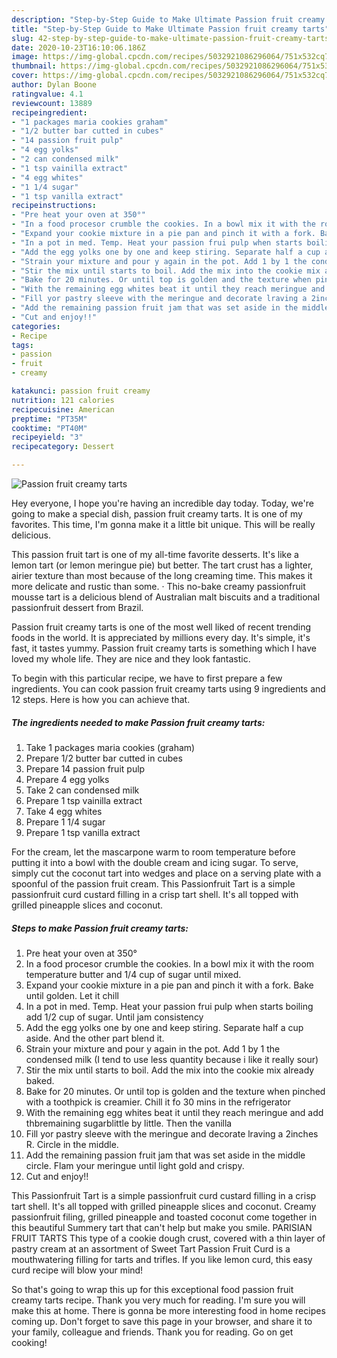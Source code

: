 ```yaml
---
description: "Step-by-Step Guide to Make Ultimate Passion fruit creamy tarts"
title: "Step-by-Step Guide to Make Ultimate Passion fruit creamy tarts"
slug: 42-step-by-step-guide-to-make-ultimate-passion-fruit-creamy-tarts
date: 2020-10-23T16:10:06.186Z
image: https://img-global.cpcdn.com/recipes/5032921086296064/751x532cq70/passion-fruit-creamy-tarts-recipe-main-photo.jpg
thumbnail: https://img-global.cpcdn.com/recipes/5032921086296064/751x532cq70/passion-fruit-creamy-tarts-recipe-main-photo.jpg
cover: https://img-global.cpcdn.com/recipes/5032921086296064/751x532cq70/passion-fruit-creamy-tarts-recipe-main-photo.jpg
author: Dylan Boone
ratingvalue: 4.1
reviewcount: 13889
recipeingredient:
- "1 packages maria cookies graham"
- "1/2 butter bar cutted in cubes"
- "14 passion fruit pulp"
- "4 egg yolks"
- "2 can condensed milk"
- "1 tsp vainilla extract"
- "4 egg whites"
- "1 1/4 sugar"
- "1 tsp vanilla extract"
recipeinstructions:
- "Pre heat your oven at 350°"
- "In a food procesor crumble the cookies. In a bowl mix it with the room temperature butter and 1/4 cup of sugar until mixed."
- "Expand your cookie mixture in a pie pan and pinch it with a fork. Bake until golden. Let it chill"
- "In a pot in med. Temp. Heat your passion frui pulp when starts boiling add 1/2 cup of sugar. Until jam consistency"
- "Add the egg yolks one by one and keep stiring. Separate half a cup aside. And the other part blend it."
- "Strain your mixture and pour y again in the pot. Add 1 by 1 the condensed milk (I tend to use less quantity because i like it really sour)"
- "Stir the mix until starts to boil. Add the mix into the cookie mix already baked."
- "Bake for 20 minutes. Or until top is golden and the texture when pinched with a toothpick is creamier. Chill it fo 30 mins in the refrigerator"
- "With the remaining egg whites beat it until they reach meringue and add thbremaining sugarblittle by little. Then the vanilla"
- "Fill yor pastry sleeve with the meringue and decorate lraving a 2inches R. Circle in the middle."
- "Add the remaining passion fruit jam that was set aside in the middle circle. Flam your meringue until light gold and crispy."
- "Cut and enjoy!!"
categories:
- Recipe
tags:
- passion
- fruit
- creamy

katakunci: passion fruit creamy 
nutrition: 121 calories
recipecuisine: American
preptime: "PT35M"
cooktime: "PT40M"
recipeyield: "3"
recipecategory: Dessert

---
```



![Passion fruit creamy tarts](https://img-global.cpcdn.com/recipes/5032921086296064/751x532cq70/passion-fruit-creamy-tarts-recipe-main-photo.jpg)

Hey everyone, I hope you're having an incredible day today. Today, we're going to make a special dish, passion fruit creamy tarts. It is one of my favorites. This time, I'm gonna make it a little bit unique. This will be really delicious.

This passion fruit tart is one of my all-time favorite desserts. It&#39;s like a lemon tart (or lemon meringue pie) but better. The tart crust has a lighter, airier texture than most because of the long creaming time. This makes it more delicate and rustic than some. · This no-bake creamy passionfruit mousse tart is a delicious blend of Australian malt biscuits and a traditional passionfruit dessert from Brazil.

Passion fruit creamy tarts is one of the most well liked of recent trending foods in the world. It is appreciated by millions every day. It's simple, it's fast, it tastes yummy. Passion fruit creamy tarts is something which I have loved my whole life. They are nice and they look fantastic.


To begin with this particular recipe, we have to first prepare a few ingredients. You can cook passion fruit creamy tarts using 9 ingredients and 12 steps. Here is how you can achieve that.

<!--inarticleads1-->

##### The ingredients needed to make Passion fruit creamy tarts:

1. Take 1 packages maria cookies (graham)
1. Prepare 1/2 butter bar cutted in cubes
1. Prepare 14 passion fruit pulp
1. Prepare 4 egg yolks
1. Take 2 can condensed milk
1. Prepare 1 tsp vainilla extract
1. Take 4 egg whites
1. Prepare 1 1/4 sugar
1. Prepare 1 tsp vanilla extract


For the cream, let the mascarpone warm to room temperature before putting it into a bowl with the double cream and icing sugar. To serve, simply cut the coconut tart into wedges and place on a serving plate with a spoonful of the passion fruit cream. This Passionfruit Tart is a simple passionfruit curd custard filling in a crisp tart shell. It&#39;s all topped with grilled pineapple slices and coconut. 

<!--inarticleads2-->

##### Steps to make Passion fruit creamy tarts:

1. Pre heat your oven at 350°
1. In a food procesor crumble the cookies. In a bowl mix it with the room temperature butter and 1/4 cup of sugar until mixed.
1. Expand your cookie mixture in a pie pan and pinch it with a fork. Bake until golden. Let it chill
1. In a pot in med. Temp. Heat your passion frui pulp when starts boiling add 1/2 cup of sugar. Until jam consistency
1. Add the egg yolks one by one and keep stiring. Separate half a cup aside. And the other part blend it.
1. Strain your mixture and pour y again in the pot. Add 1 by 1 the condensed milk (I tend to use less quantity because i like it really sour)
1. Stir the mix until starts to boil. Add the mix into the cookie mix already baked.
1. Bake for 20 minutes. Or until top is golden and the texture when pinched with a toothpick is creamier. Chill it fo 30 mins in the refrigerator
1. With the remaining egg whites beat it until they reach meringue and add thbremaining sugarblittle by little. Then the vanilla
1. Fill yor pastry sleeve with the meringue and decorate lraving a 2inches R. Circle in the middle.
1. Add the remaining passion fruit jam that was set aside in the middle circle. Flam your meringue until light gold and crispy.
1. Cut and enjoy!!


This Passionfruit Tart is a simple passionfruit curd custard filling in a crisp tart shell. It&#39;s all topped with grilled pineapple slices and coconut. Creamy passionfruit filing, grilled pineapple and toasted coconut come together in this beautiful Summery tart that can&#39;t help but make you smile. PARISIAN FRUIT TARTS This type of a cookie dough crust, covered with a thin layer of pastry cream at an assortment of Sweet Tart Passion Fruit Curd is a mouthwatering filling for tarts and trifles. If you like lemon curd, this easy curd recipe will blow your mind! 

So that's going to wrap this up for this exceptional food passion fruit creamy tarts recipe. Thank you very much for reading. I'm sure you will make this at home. There is gonna be more interesting food in home recipes coming up. Don't forget to save this page in your browser, and share it to your family, colleague and friends. Thank you for reading. Go on get cooking!
